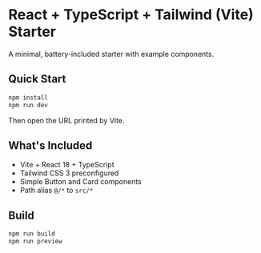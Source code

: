 # React + TypeScript + Tailwind (Vite) Starter

A minimal, battery-included starter with example components.

## Quick Start

```bash
npm install
npm run dev
```

Then open the URL printed by Vite.

## What's Included
- Vite + React 18 + TypeScript
- Tailwind CSS 3 preconfigured
- Simple Button and Card components
- Path alias `@/*` to `src/*`

## Build
```bash
npm run build
npm run preview
```
